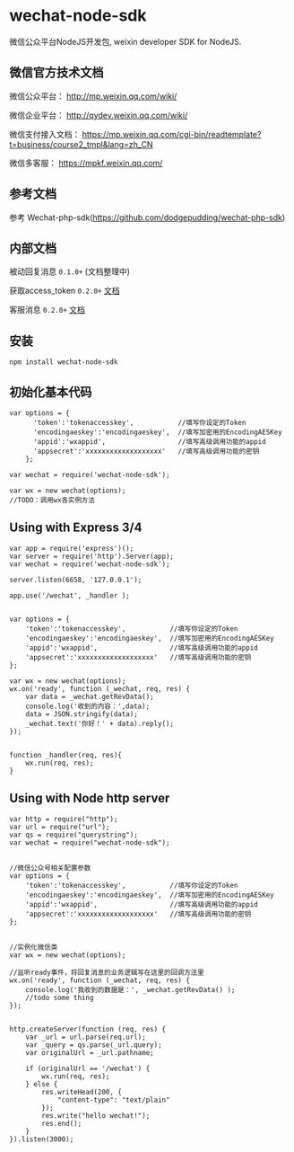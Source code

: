# wechat-node-sdk
微信公众平台NodeJS开发包, weixin developer SDK for NodeJS.

## 微信官方技术文档

微信公众平台： http://mp.weixin.qq.com/wiki/

微信企业平台： http://qydev.weixin.qq.com/wiki/

微信支付接入文档：
https://mp.weixin.qq.com/cgi-bin/readtemplate?t=business/course2_tmpl&lang=zh_CN

微信多客服： https://mpkf.weixin.qq.com/

##	参考文档
参考 Wechat-php-sdk(https://github.com/dodgepudding/wechat-php-sdk)

## 内部文档

被动回复消息 `0.1.0+` (文档整理中)

获取access_token `0.2.0+` [文档](docs/access_token.md)

客服消息 `0.2.0+`  [文档](docs/custom-service.md)

## 安装
```
npm install wechat-node-sdk
```

## 初始化基本代码
```
var options = {
      'token':'tokenaccesskey',           //填写你设定的Token
      'encodingaeskey':'encodingaeskey',  //填写加密用的EncodingAESKey
      'appid':'wxappid',                  //填写高级调用功能的appid
      'appsecret':'xxxxxxxxxxxxxxxxxxx'   //填写高级调用功能的密钥
    };

var wechat = require('wechat-node-sdk');

var wx = new wechat(options);
//TODO：调用wx各实例方法
```

##  Using with Express 3/4
```
var app = require('express')();
var server = require('http').Server(app);
var wechat = require('wechat-node-sdk');

server.listen(6658, '127.0.0.1');

app.use('/wechat', _handler );


var options = {
    'token':'tokenaccesskey',           //填写你设定的Token
    'encodingaeskey':'encodingaeskey',  //填写加密用的EncodingAESKey
    'appid':'wxappid',                  //填写高级调用功能的appid
    'appsecret':'xxxxxxxxxxxxxxxxxxx'   //填写高级调用功能的密钥
};
    
var wx = new wechat(options);    
wx.on('ready', function (_wechat, req, res) {
    var data = _wechat.getRevData();
    console.log('收到的内容：',data);
    data = JSON.stringify(data);
    _wechat.text('你好！' + data).reply();
});  
  
  
function _handler(req, res){
    wx.run(req, res);
}

```

## Using with Node http server
```
var http = require("http");
var url = require("url");
var qs = require("querystring");
var wechat = require("wechat-node-sdk");


//微信公众号相关配置参数
var options = {
    'token':'tokenaccesskey',           //填写你设定的Token
    'encodingaeskey':'encodingaeskey',  //填写加密用的EncodingAESKey
    'appid':'wxappid',                  //填写高级调用功能的appid
    'appsecret':'xxxxxxxxxxxxxxxxxxx'   //填写高级调用功能的密钥
};


//实例化微信类
var wx = new wechat(options);

//监听ready事件，将回复消息的业务逻辑写在这里的回调方法里
wx.on('ready', function (_wechat, req, res) {
    console.log('我收到的数据是：', _wechat.getRevData() );
    //todo some thing
});


http.createServer(function (req, res) {
    var _url = url.parse(req.url);
    var _query = qs.parse(_url.query);
    var originalUrl = _url.pathname;

    if (originalUrl == '/wechat') {
        wx.run(req, res); 
    } else {
        res.writeHead(200, {
            "content-type": "text/plain"
        });
        res.write("hello wechat!");
        res.end();
    }
}).listen(3000);
```